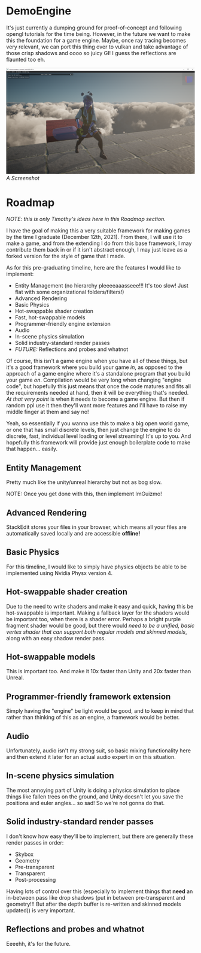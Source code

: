 # DemoEngine

It's just currently a dumping ground for proof-of-concept and following opengl tutorials for the time being. However, in the future we want to make this the foundation for a game engine. Maybe, once ray tracing becomes very relevant, we can port this thing over to vulkan and take advantage of those crisp shadows and oooo so juicy GI! I guess the reflections are flaunted too eh.

![A Screenshot](./TestGUI/plan/screenshot_2022_05_31.png)
*A Screenshot*

# Roadmap
*NOTE: this is only Timothy's ideas here in this Roadmap section.*

I have the goal of making this a very suitable framework for making games by the time I graduate (December 12th, 2021). From there, I will use it to make a game, and from the extending I do from this base framework, I may contribute them back in or if it isn't abstract enough, I may just leave as a forked version for the style of game that I made.

As for this pre-graduating timeline, here are the features I would like to implement:

- Entity Management (no hierarchy pleeeeaaasseee!!! It's too slow! Just flat with some organizational folders/filters!)
- Advanced Rendering
- Basic Physics
- Hot-swappable shader creation
- Fast, hot-swappable models
- Programmer-friendly engine extension
- Audio
- In-scene physics simulation
- Solid industry-standard render passes
- *FUTURE:* Reflections and probes and whatnot

Of course, this isn't a game engine when you have all of these things, but it's a good framework where you build your game *in*, as opposed to the approach of a game engine where it's a standalone program that you build your game *on*. Compilation would be very long when changing "engine code", but hopefully this just means that once the code matures and fits all the requirements needed at hand, then it will be everything that's needed. *At that very point* is when it needs to become a game engine. But then if random ppl use it then they'll want more features and I'll have to raise my middle finger at them and say no!

Yeah, so essentially if you wanna use this to make a big open world game, or one that has small discrete levels, then just change the engine to do discrete, fast, individual level loading or level streaming! It's up to you. And hopefully this framework will provide just enough boilerplate code to make that happen... easily.

## Entity Management

Pretty much like the unity/unreal hierarchy but not as bog slow.

NOTE: Once you get done with this, then implement ImGuizmo!

## Advanced Rendering

StackEdit stores your files in your browser, which means all your files are automatically saved locally and are accessible **offline!**

## Basic Physics

For this timeline, I would like to simply have physics objects be able to be implemented using Nvidia Physx version 4.

## Hot-swappable shader creation

Due to the need to write shaders and make it easy and quick, having this be hot-swappable is important.
Making a fallback layer for the shaders would be important too, when there is a shader error. Perhaps a bright purple fragment shader would be good, but there would *need to be a unified, basic vertex shader that can support both regular models and skinned models*, along with an easy shadow render pass.

## Hot-swappable models

This is important too. And make it 10x faster than Unity and 20x faster than Unreal.

## Programmer-friendly framework extension

Simply having the "engine" be light would be good, and to keep in mind that rather than thinking of this as an engine, a framework would be better.

## Audio

Unfortunately, audio isn't my strong suit, so basic mixing functionality here and then extend it later for an actual audio expert in on this situation.

## In-scene physics simulation

The most annoying part of Unity is doing a physics simulation to place things like fallen trees on the ground, and Unity doesn't let you save the positions and euler angles... so sad! So we're not gonna do that.

## Solid industry-standard render passes

I don't know how easy they'll be to implement, but there are generally these render passes in order:

- Skybox
- Geometry
- Pre-transparent
- Transparent
- Post-processing

Having lots of control over this (especially to implement things that **need** an in-between pass like drop shadows (put in between pre-transparent and geometry!!! But after the depth buffer is re-written and skinned models updated)) is very important.

## Reflections and probes and whatnot

Eeeehh, it's for the future.